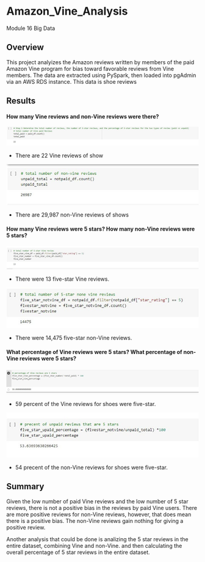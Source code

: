 # Amazon_Vine_Analysis
Module 16 Big Data

## Overview
This project analyizes the Amazon reviews written by members of the paid Amazon Vine program for bias toward favorable reviews from Vine members. The data are extracted using PySpark, then loaded into pgAdmin via an AWS RDS instance. This data is shoe reviews

## Results
#### How many Vine reviews and non-Vine reviews were there?

![alt text](https://github.com/sarifrey/Amazon_Vine_Analysis/blob/main/resources/paid_5star.jpg)

* There are 22 Vine reviews of show

![alt text](https://github.com/sarifrey/Amazon_Vine_Analysis/blob/main/resources/upaid_5star.jpg)

* There are 29,987 non-Vine reviews of shows

#### How many Vine reviews were 5 stars? How many non-Vine reviews were 5 stars?

![alt text](https://github.com/sarifrey/Amazon_Vine_Analysis/blob/main/resources/paid_5star_reviews.jpg)

* There were 13 five-star Vine reviews.

![alt text](https://github.com/sarifrey/Amazon_Vine_Analysis/blob/main/resources/upaid_total_5star.jpg)

* There were 14,475 five-star non-Vine reviews.

#### What percentage of Vine reviews were 5 stars? What percentage of non-Vine reviews were 5 stars?

![alt text](https://github.com/sarifrey/Amazon_Vine_Analysis/blob/main/resources/paid_5star_percentage.jpg)

* 59 percent of the Vine reviews for shoes were five-star.

![alt text](https://github.com/sarifrey/Amazon_Vine_Analysis/blob/main/resources/upaid_percentage.jpg)

* 54 precent of the non-Vine reviews for shoes were five-star.

## Summary

Given the low number of paid Vine reviews and the low number of 5 star reviews, there is not a positive bias in the reviews by paid Vine users. There are more positive reviews for non-Vine reviews, however, that does mean there is a positive bias. The non-Vine reviews gain nothing for giving a positive review. 

Another analysis that could be done is analizing the 5 star reviews in the entire dataset, combining Vine and non-Vine. and then calculating the overall percentage of 5 star reviews in the entire dataset. 
